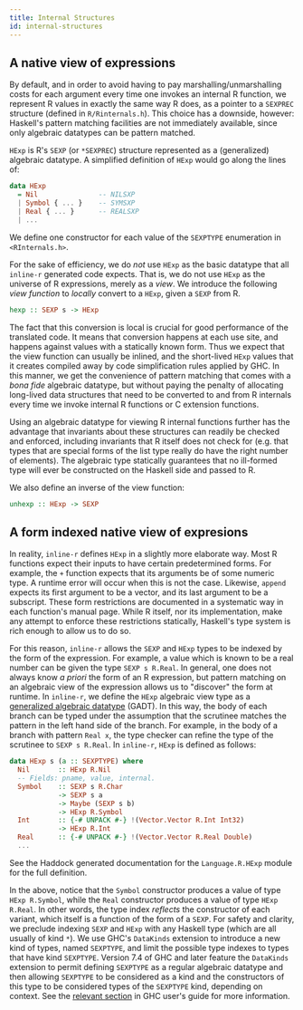 ```yaml
---
title: Internal Structures
id: internal-structures
---
```


A native view of expressions
----------------------------

By default, and in order to avoid having to pay
marshalling/unmarshalling costs for each argument every time one
invokes an internal R function, we represent R values in exactly the
same way R does, as a pointer to a `SEXPREC` structure (defined in
`R/Rinternals.h`). This choice has a downside, however: Haskell's
pattern matching facilities are not immediately available, since only
algebraic datatypes can be pattern matched.

`HExp` is R's `SEXP` (or `*SEXPREC`) structure represented as
a (generalized) algebraic datatype. A simplified definition of `HExp`
would go along the lines of:

~~~ Haskell
data HExp
  = Nil               -- NILSXP
  | Symbol { ... }    -- SYMSXP
  | Real { ... }      -- REALSXP
  | ...
~~~

We define one constructor for each value of the `SEXPTYPE` enumeration
in `<RInternals.h>`.

For the sake of efficiency, we do *not* use `HExp` as the basic
datatype that all `inline-r` generated code expects. That is, we do
not use `HExp` as the universe of R expressions, merely as a *view*.
We introduce the following *view function* to *locally* convert to
a `HExp`, given a `SEXP` from R.

~~~ haskell
hexp :: SEXP s -> HExp
~~~

The fact that this conversion is local is crucial for good performance
of the translated code. It means that conversion happens at each use
site, and happens against values with a statically known form. Thus we
expect that the view function can usually be inlined, and the
short-lived `HExp` values that it creates compiled away by code
simplification rules applied by GHC. In this manner, we get the
convenience of pattern matching that comes with a *bona fide*
algebraic datatype, but without paying the penalty of allocating
long-lived data structures that need to be converted to and from
R internals every time we invoke internal R functions or C extension
functions.

Using an algebraic datatype for viewing R internal functions further
has the advantage that invariants about these structures can readily
be checked and enforced, including invariants that R itself does not
check for (e.g. that types that are special forms of the list type
really do have the right number of elements). The algebraic type
statically guarantees that no ill-formed type will ever be constructed
on the Haskell side and passed to R.

We also define an inverse of the view function:

~~~ haskell
unhexp :: HExp -> SEXP
~~~

A form indexed native view of expresions
----------------------------------------

In reality, `inline-r` defines `HExp` in a slightly more elaborate
way. Most R functions expect their inputs to have certain
predetermined forms. For example, the `+` function expects that its
arguments be of some numeric type. A runtime error will occur when
this is not the case. Likewise, `append` expects its first argument to
be a vector, and its last argument to be a subscript. These form
restrictions are documented in a systematic way in each function's
manual page. While R itself, nor its implementation, make any attempt
to enforce these restrictions statically, Haskell's type system is
rich enough to allow us to do so.

For this reason, `inline-r` allows the `SEXP` and `HExp` types to be
indexed by the form of the expression. For example, a value which is
known to be a real number can be given the type `SEXP s R.Real`. In
general, one does not always know *a priori* the form of an
R expression, but pattern matching on an algebraic view of the
expression allows us to "discover" the form at runtime. In `inline-r`,
we define the `HExp` algebraic view type as
a
[generalized algebraic datatype](http://www.haskell.org/ghc/docs/latest/html/users_guide/data-type-extensions.html#gadt)
(GADT). In this way, the body of each branch can be typed under the
assumption that the scrutinee matches the pattern in the left hand
side of the branch. For example, in the body of a branch with pattern
`Real x`, the type checker can refine the type of the scrutinee to
`SEXP s R.Real`. In `inline-r`, `HExp` is defined as follows:

~~~ haskell
data HExp s (a :: SEXPTYPE) where
  Nil       :: HExp R.Nil
  -- Fields: pname, value, internal.
  Symbol    :: SEXP s R.Char
            -> SEXP s a
            -> Maybe (SEXP s b)
            -> HExp R.Symbol
  Int       :: {-# UNPACK #-} !(Vector.Vector R.Int Int32)
            -> HExp R.Int
  Real      :: {-# UNPACK #-} !(Vector.Vector R.Real Double)
  ...
~~~

See the Haddock generated documentation for the `Language.R.HExp`
module for the full definition.

In the above, notice that the `Symbol` constructor produces a value of
type `HExp R.Symbol`, while the `Real` constructor produces a value of
type `HExp R.Real`. In other words, the type index *reflects* the
constructor of each variant, which itself is a function of the form of
a `SEXP`. For safety and clarity, we preclude indexing `SEXP` and
`HExp` with any Haskell type (which are all usually of kind `*`). We
use GHC's `DataKinds` extension to introduce a new kind of types,
named `SEXPTYPE`, and limit the possible type indexes to types that
have kind `SEXPTYPE`. Version 7.4 of GHC and later feature the
`DataKinds` extension to permit defining `SEXPTYPE` as a regular
algebraic datatype and then allowing `SEXPTYPE` to be considered as
a kind and the constructors of this type to be considered types of the
`SEXPTYPE` kind, depending on context. See the [relevant
section](http://www.haskell.org/ghc/docs/latest/html/users_guide/promotion.html)
in GHC user's guide for more information.
